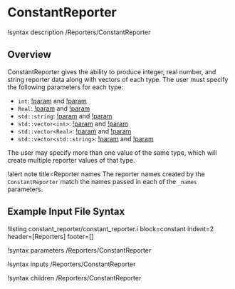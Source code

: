 # ConstantReporter

!syntax description /Reporters/ConstantReporter

## Overview

ConstantReporter gives the ability to produce integer, real number, and string reporter data along with vectors of each type. The user must specify the following parameters for each type:

- `int`: [!param](/Reporters/ConstantReporter/integer_names) and [!param](/Reporters/ConstantReporter/integer_values)
- `Real`: [!param](/Reporters/ConstantReporter/real_names) and [!param](/Reporters/ConstantReporter/real_values)
- `std::string`: [!param](/Reporters/ConstantReporter/string_names) and [!param](/Reporters/ConstantReporter/string_values)
- `std::vector<int>`: [!param](/Reporters/ConstantReporter/integer_vector_names) and [!param](/Reporters/ConstantReporter/integer_vector_values)
- `std::vector<Real>`: [!param](/Reporters/ConstantReporter/real_vector_names) and [!param](/Reporters/ConstantReporter/real_vector_values)
- `std::vector<std::string>`: [!param](/Reporters/ConstantReporter/string_vector_names) and [!param](/Reporters/ConstantReporter/string_vector_values)

The user may specify more than one value of the same type, which will create multiple reporter values of that type.

!alert note title=Reporter names
The reporter names created by the `ConstantReporter` match the names passed in each of the `_names` parameters.

## Example Input File Syntax

!listing constant_reporter/constant_reporter.i block=constant
  indent=2 header=[Reporters] footer=[]

!syntax parameters /Reporters/ConstantReporter

!syntax inputs /Reporters/ConstantReporter

!syntax children /Reporters/ConstantReporter
